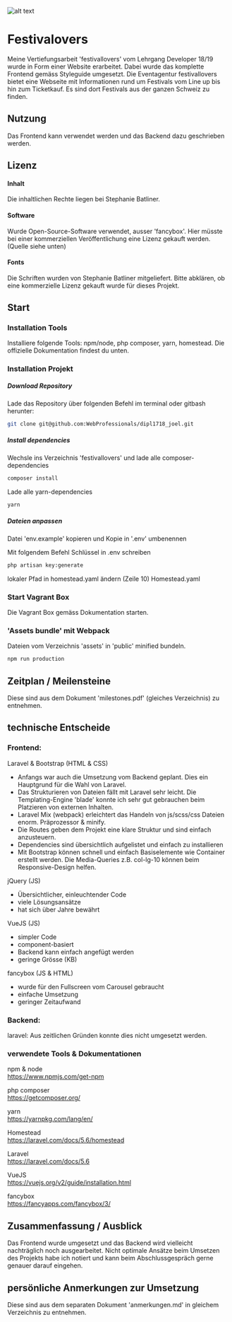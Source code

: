![alt text][logo]

[logo]: https://github.com/WebProfessionals/dipl1718_joel/blob/master/festivallovers/public/images/img_homesite.png "Titelseite"

# Festivalovers
Meine Vertiefungsarbeit 'festivallovers' vom Lehrgang Developer 18/19 wurde in Form einer Website erarbeitet. Dabei wurde das komplette Frontend gemäss Styleguide umgesetzt.
Die Eventagentur festivallovers bietet eine Webseite mit Informationen rund um Festivals vom Line up bis hin zum Ticketkauf. Es sind dort Festivals aus der ganzen Schweiz zu finden.

## Nutzung 
Das Frontend kann verwendet werden und das Backend dazu geschrieben werden.

## Lizenz
#### Inhalt
Die inhaltlichen Rechte liegen bei Stephanie Batliner.

#### Software
Wurde Open-Source-Software verwendet, ausser 'fancybox'. Hier müsste bei einer kommerziellen Veröffentlichung eine Lizenz gekauft werden. (Quelle siehe unten)

#### Fonts
Die Schriften wurden von Stephanie Batliner mitgeliefert. Bitte abklären, ob eine kommerzielle Lizenz gekauft wurde für dieses Projekt.


## Start
### Installation Tools
Installiere folgende Tools: npm/node, php composer, yarn, homestead. Die offizielle Dokumentation findest du unten.

### Installation Projekt
##### Download Repository
Lade das Repository über folgenden Befehl im terminal oder gitbash herunter:
```bash
git clone git@github.com:WebProfessionals/dipl1718_joel.git
```  

##### Install dependencies
Wechsle ins Verzeichnis 'festivallovers' und lade alle composer-dependencies
```bash
composer install
```

Lade alle yarn-dependencies
```bash
yarn
```

##### Dateien anpassen
Datei 'env.example' kopieren und Kopie in '.env' umbenennen

Mit folgendem Befehl Schlüssel in .env schreiben
```bash
php artisan key:generate
```

lokaler Pfad in homestead.yaml ändern (Zeile 10)
Homestead.yaml

### Start Vagrant Box
Die Vagrant Box gemäss Dokumentation starten.

### 'Assets bundle' mit Webpack
Dateien vom Verzeichnis 'assets' in 'public' minified bundeln. 
```bash
npm run production
```

## Zeitplan / Meilensteine
Diese sind aus dem Dokument 'milestones.pdf' (gleiches Verzeichnis) zu entnehmen.

## technische Entscheide
### Frontend: 
Laravel & Bootstrap (HTML & CSS)
- Anfangs war auch die Umsetzung vom Backend geplant. Dies ein Hauptgrund für die Wahl von Laravel.
- Das Strukturieren von Dateien fällt mit Laravel sehr leicht. Die Templating-Engine 'blade' konnte ich sehr gut gebrauchen beim Platzieren von externen Inhalten.
- Laravel Mix (webpack) erleichtert das Handeln von js/scss/css Dateien enorm. Präprozessor & minify.
- Die Routes geben dem Projekt eine klare Struktur und sind einfach anzusteuern.
- Dependencies sind übersichtlich aufgelistet und einfach zu installieren
- Mit Bootstrap können schnell und einfach Basiselemente wie Container erstellt werden. Die Media-Queries z.B. col-lg-10 können beim Responsive-Design helfen.

jQuery (JS)
- Übersichtlicher, einleuchtender Code
- viele Lösungsansätze
- hat sich über Jahre bewährt

VueJS (JS)
- simpler Code
- component-basiert
- Backend kann einfach angefügt werden
- geringe Grösse (KB)

fancybox (JS & HTML)
- wurde für den Fullscreen vom Carousel gebraucht
- einfache Umsetzung
- geringer Zeitaufwand

### Backend:
laravel: Aus zeitlichen Gründen konnte dies nicht umgesetzt werden.

### verwendete Tools & Dokumentationen
npm & node  
https://www.npmjs.com/get-npm

php composer  
https://getcomposer.org/

yarn  
https://yarnpkg.com/lang/en/

Homestead  
https://laravel.com/docs/5.6/homestead

Laravel  
https://laravel.com/docs/5.6

VueJS  
https://vuejs.org/v2/guide/installation.html

fancybox  
https://fancyapps.com/fancybox/3/


## Zusammenfassung / Ausblick
Das Frontend wurde umgesetzt und das Backend wird vielleicht nachträglich noch ausgearbeitet.
Nicht optimale Ansätze beim Umsetzen des Projekts habe ich notiert und kann beim Abschlussgespräch gerne genauer darauf eingehen.

## persönliche Anmerkungen zur Umsetzung
Diese sind aus dem separaten Dokument 'anmerkungen.md' in gleichem Verzeichnis zu entnehmen.